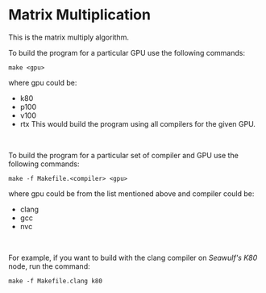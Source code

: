 # Matrix Multiplication
This is the matrix multiply algorithm.

To build the program for a particular GPU use the following commands:
```
make <gpu>
```
where gpu could be:
- k80
- p100
- v100
- rtx
This would build the program using all compilers for the given GPU.
<br />

To build the program for a particular set of compiler and GPU use the following commands:
```
make -f Makefile.<compiler> <gpu>
```
where gpu could be from the list mentioned above and compiler could be:
- clang
- gcc
- nvc
<br />

For example, if you want to build with the clang compiler on *Seawulf's K80* node,
run the command:
```
make -f Makefile.clang k80
```

